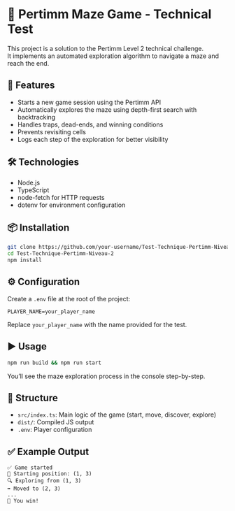 # 🧩 Pertimm Maze Game - Technical Test

This project is a solution to the Pertimm Level 2 technical challenge.  
It implements an automated exploration algorithm to navigate a maze and reach the end.

## 🚀 Features

- Starts a new game session using the Pertimm API  
- Automatically explores the maze using depth-first search with backtracking  
- Handles traps, dead-ends, and winning conditions  
- Prevents revisiting cells  
- Logs each step of the exploration for better visibility  

## 🛠️ Technologies

- Node.js  
- TypeScript  
- node-fetch for HTTP requests  
- dotenv for environment configuration  

## 📦 Installation

```bash
git clone https://github.com/your-username/Test-Technique-Pertimm-Niveau-2.git
cd Test-Technique-Pertimm-Niveau-2
npm install
```

## ⚙️ Configuration

Create a `.env` file at the root of the project:

```env
PLAYER_NAME=your_player_name
```

Replace `your_player_name` with the name provided for the test.

## ▶️ Usage

```bash
npm run build && npm run start
```

You’ll see the maze exploration process in the console step-by-step.

## 📂 Structure

- `src/index.ts`: Main logic of the game (start, move, discover, explore)  
- `dist/`: Compiled JS output  
- `.env`: Player configuration  

## ✅ Example Output

```
✅ Game started  
📍 Starting position: (1, 3)  
🔍 Exploring from (1, 3)  
➡️ Moved to (2, 3)  
...  
🎉 You win!
```




